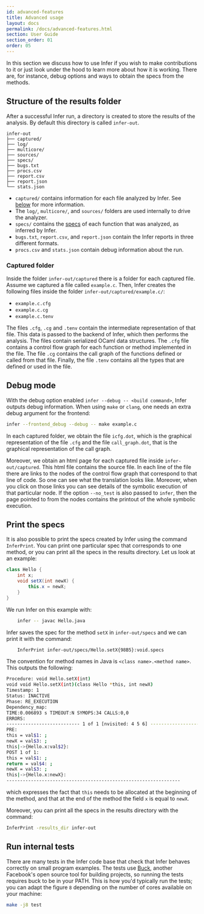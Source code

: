 ```yaml
---
id: advanced-features
title: Advanced usage
layout: docs
permalink: /docs/advanced-features.html
section: User Guide
section_order: 01
order: 05
---
```


In this section we discuss how to use Infer if you wish to make contributions to it or just look under the hood
to learn more about how it is working.
There are, for instance, debug options and ways to obtain the specs from the methods.

## Structure of the results folder

After a successful Infer run, a directory is created to store the
results of the analysis. By default this directory is called
`infer-out`.

```
infer-out
├── captured/
├── log/
├── multicore/
├── sources/
├── specs/
├── bugs.txt
├── procs.csv
├── report.csv
├── report.json
└── stats.json
```

- `captured/` contains information for each file analyzed by Infer. See [below](docs/advanced-features.html#captured-folder) for more information.
- The `log/`, `multicore/`, and `sources/` folders are used internally to drive the analyzer.
- `specs/` contains the [specs](docs/advanced-features.html#print-the-specs) of each function that was analyzed, as inferred by Infer.
- `bugs.txt`, `report.csv`, and `report.json` contain the Infer reports in three different formats.
- `procs.csv` and `stats.json` contain debug information about the run.


### Captured folder

Inside the folder `infer-out/captured` there is a folder for each captured file. Assume we captured a file called `example.c`. Then, Infer creates the following files inside the folder `infer-out/captured/example.c/`:

- `example.c.cfg`
- `example.c.cg`
- `example.c.tenv`

The files `.cfg`, `.cg` and `.tenv` contain the intermediate representation of that file. This data is passed to the backend of Infer, which then performs the analysis. The files contain serialized OCaml data structures. The `.cfg` file contains a control flow graph for each function or method implemented in the file. The file `.cg` contains the call graph of the functions defined or called from that file. Finally, the file `.tenv` contains all the types that are defined or used in the file.



## Debug mode

With the debug option enabled `infer --debug -- <build command>`, Infer outputs debug information. When using `make` or `clang`, one needs an extra debug argument for the frontend:

```bash
infer --frontend_debug --debug -- make example.c
```

In each captured folder, we obtain the file `icfg.dot`, which is the graphical representation of the file `.cfg` and the file
`call_graph.dot`, that is the graphical representation of the call graph.


Moreover, we obtain an html page for each captured file inside `infer-out/captured`. This html file contains the source file. In each line of the file there are links to the nodes of the control flow graph that correspond to that line of code. So one can see what the translation looks like. Moreover, when you click on those links you can see details of the symbolic execution of that particular node. If the option `--no_test` is also passed to `infer`, then the page pointed to from the nodes contains the printout of the whole symbolic execution.

## Print the specs

It is also possible to print the specs created by Infer using the command `InferPrint`. You can print one particular spec that corresponds to one method, or you can print all the specs in the results directory. Let us look at an example:

```java
class Hello {
    int x;
    void setX(int newX) {
	    this.x = newX;
    }
}
```

We run Infer on this example with:

```bash
	infer -- javac Hello.java
```

Infer saves the spec for the method `setX` in `infer-out/specs` and we can print it with the command:

```bash
	InferPrint infer-out/specs/Hello.setX{98B5}:void.specs
```

The convention for method names in Java is `<class name>.<method name>`. This outputs the following:

```bash
Procedure: void Hello.setX(int)
void void Hello.setX(int)(class Hello *this, int newX)
Timestamp: 1
Status: INACTIVE
Phase: RE_EXECUTION
Dependency_map:
TIME:0.006893 s TIMEOUT:N SYMOPS:34 CALLS:0,0
ERRORS:
--------------------------- 1 of 1 [nvisited: 4 5 6] ---------------------------
PRE:
this = val$1: ;
newX = val$3: ;
this|->{Hello.x:val$2}:
POST 1 of 1:
this = val$1: ;
return = val$4: ;
newX = val$3: ;
this|->{Hello.x:newX}:
----------------------------------------------------------------
```

which expresses the fact that `this` needs to be allocated at the beginning of the method, and that at the end of the method the field `x` is equal to `newX`.


Moreover, you can print all the specs in the results directory with the command:

```bash
InferPrint -results_dir infer-out
```


## Run internal tests

There are many tests in the Infer code base that check that Infer behaves correctly on small program examples. The tests use [Buck](http://buckbuild.com/), another Facebook's open source tool for building projects, so running the tests requires buck to be in your PATH. This is how you'd typically run the tests; you can adapt the figure `8` depending on the number of cores available on your machine:

```bash
make -j8 test
```
